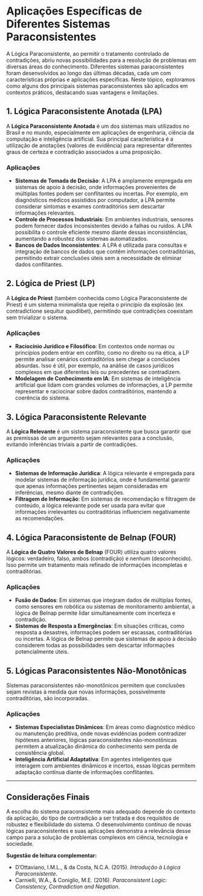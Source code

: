 
# Aplicações Específicas de Diferentes Sistemas Paraconsistentes

A Lógica Paraconsistente, ao permitir o tratamento controlado de contradições, abriu novas possibilidades para a resolução de problemas em diversas áreas do conhecimento. Diferentes sistemas paraconsistentes foram desenvolvidos ao longo das últimas décadas, cada um com características próprias e aplicações específicas. Neste tópico, exploramos como alguns dos principais sistemas paraconsistentes são aplicados em contextos práticos, destacando suas vantagens e limitações.

## 1. Lógica Paraconsistente Anotada (LPA)

A **Lógica Paraconsistente Anotada** é um dos sistemas mais utilizados no Brasil e no mundo, especialmente em aplicações de engenharia, ciência da computação e inteligência artificial. Sua principal característica é a utilização de anotações (valores de evidência) para representar diferentes graus de certeza e contradição associados a uma proposição.

### Aplicações

- **Sistemas de Tomada de Decisão**: A LPA é amplamente empregada em sistemas de apoio à decisão, onde informações provenientes de múltiplas fontes podem ser conflitantes ou incertas. Por exemplo, em diagnósticos médicos assistidos por computador, a LPA permite considerar sintomas e exames contraditórios sem descartar informações relevantes.
- **Controle de Processos Industriais**: Em ambientes industriais, sensores podem fornecer dados inconsistentes devido a falhas ou ruídos. A LPA possibilita o controle eficiente mesmo diante dessas inconsistências, aumentando a robustez dos sistemas automatizados.
- **Bancos de Dados Inconsistentes**: A LPA é utilizada para consultas e integração de bancos de dados que contêm informações contraditórias, permitindo extrair conclusões úteis sem a necessidade de eliminar dados conflitantes.

## 2. Lógica de Priest (LP)

A **Lógica de Priest** (também conhecida como Lógica Paraconsistente de Priest) é um sistema minimalista que rejeita o princípio da explosão (ex contradictione sequitur quodlibet), permitindo que contradições coexistam sem trivializar o sistema.

### Aplicações

- **Raciocínio Jurídico e Filosófico**: Em contextos onde normas ou princípios podem entrar em conflito, como no direito ou na ética, a LP permite analisar cenários contraditórios sem chegar a conclusões absurdas. Isso é útil, por exemplo, na análise de casos jurídicos complexos em que diferentes leis ou precedentes se contradizem.
- **Modelagem de Conhecimento em IA**: Em sistemas de inteligência artificial que lidam com grandes volumes de informações, a LP permite representar e raciocinar sobre dados contraditórios, mantendo a coerência do sistema.

## 3. Lógica Paraconsistente Relevante

A **Lógica Relevante** é um sistema paraconsistente que busca garantir que as premissas de um argumento sejam relevantes para a conclusão, evitando inferências triviais a partir de contradições.

### Aplicações

- **Sistemas de Informação Jurídica**: A lógica relevante é empregada para modelar sistemas de informação jurídica, onde é fundamental garantir que apenas informações pertinentes sejam consideradas em inferências, mesmo diante de contradições.
- **Filtragem de Informação**: Em sistemas de recomendação e filtragem de conteúdo, a lógica relevante pode ser usada para evitar que informações irrelevantes ou contraditórias influenciem negativamente as recomendações.

## 4. Lógica Paraconsistente de Belnap (FOUR)

A **Lógica de Quatro Valores de Belnap** (FOUR) utiliza quatro valores lógicos: verdadeiro, falso, ambos (contradição) e nenhum (desconhecido). Isso permite um tratamento mais refinado de informações incompletas e contraditórias.

### Aplicações

- **Fusão de Dados**: Em sistemas que integram dados de múltiplas fontes, como sensores em robótica ou sistemas de monitoramento ambiental, a lógica de Belnap permite lidar simultaneamente com incerteza e contradição.
- **Sistemas de Resposta a Emergências**: Em situações críticas, como resposta a desastres, informações podem ser escassas, contraditórias ou incertas. A lógica de Belnap permite que sistemas de apoio à decisão considerem todas as possibilidades sem descartar informações potencialmente úteis.

## 5. Lógicas Paraconsistentes Não-Monotônicas

Sistemas paraconsistentes não-monotônicos permitem que conclusões sejam revistas à medida que novas informações, possivelmente contraditórias, são incorporadas.

### Aplicações

- **Sistemas Especialistas Dinâmicos**: Em áreas como diagnóstico médico ou manutenção preditiva, onde novas evidências podem contradizer hipóteses anteriores, lógicas paraconsistentes não-monotônicas permitem a atualização dinâmica do conhecimento sem perda de consistência global.
- **Inteligência Artificial Adaptativa**: Em agentes inteligentes que interagem com ambientes dinâmicos e incertos, essas lógicas permitem adaptação contínua diante de informações conflitantes.

___

## Considerações Finais

A escolha do sistema paraconsistente mais adequado depende do contexto da aplicação, do tipo de contradição a ser tratada e dos requisitos de robustez e flexibilidade do sistema. O desenvolvimento contínuo de novas lógicas paraconsistentes e suas aplicações demonstra a relevância desse campo para a solução de problemas complexos em ciência, tecnologia e sociedade.

**Sugestão de leitura complementar:**  
- D’Ottaviano, I.M.L., & da Costa, N.C.A. (2015). *Introdução à Lógica Paraconsistente*.
- Carnielli, W.A., & Coniglio, M.E. (2016). *Paraconsistent Logic: Consistency, Contradiction and Negation*.


